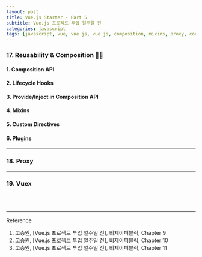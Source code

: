 ```yaml
---
layout: post
title: Vue.js Starter - Part 5
subtitle: Vue.js 프로젝트 투입 일주일 전
categories: javascript
tags: [javascript, vue, vue js, vue.js, composition, mixins, proxy, cors, vuex]
---
```


<script async src="https://cpwebassets.codepen.io/assets/embed/ei.js"></script>

### 17. Reusability & Composition 👩‍💻

#### 1. Composition API

#### 2. Lifecycle Hooks

#### 3. Provide/Inject in Composition API

#### 4. Mixins

#### 5. Custom Directives

#### 6. Plugins

---

### 18. Proxy

---

### 19. Vuex


<br><br>

---
Reference

1. 고승원, [Vue.js 프로젝트 투입 일주일 전], 비제이퍼블릭, Chapter 9
2. 고승원, [Vue.js 프로젝트 투입 일주일 전], 비제이퍼블릭, Chapter 10
3. 고승원, [Vue.js 프로젝트 투입 일주일 전], 비제이퍼블릭, Chapter 11
